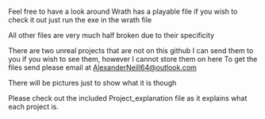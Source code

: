 Feel free to have a look around
Wrath has a playable file if you wish to check it out just run the exe in the wrath file

All other files are very much half broken due to their specificity

There are two unreal projects that are not on this github I can send them to you if you wish to see them, however I cannot store them on here
To get the files send please email at AlexanderNeill64@outlook.com

There will be pictures just to show what it is though

Please check out the included Project_explanation file as it explains what each project is.
